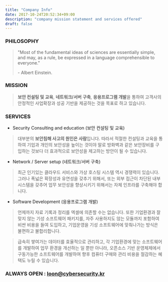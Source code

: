 ```yaml
---
title: "Company Info"
date: 2017-10-24T20:52:34+09:00
description: "company mission statement and services offered"
draft: false
---
```

### PHILOSOPHY
> "Most of the fundamental ideas of sciences are essentially simple,
> and may, as a rule, be expressed in a language comprehensible to everyone."
>
> \- Albert Einstein.

### MISSION

> **보안 컨설팅 및 교육**, **네트워크/서버 구축**, **응용프로그램 개발**을 통하여 고객사의 안정적인 사업확장과 성공 기반을 제공하는 것을 목표로 하고 있습니다.

### SERVICES
- Security Consulting and education (보안 컨설팅 및 교육)

> 대부분의 **보안침해 사고의 원인은 사람**입니다. 따라서 적절한 컨설팅과 교육을 통하여 기업과 개인의 보안성을 높이는 것이야 말로 방화벽과 같은 보안장비를 구입하는 것보다 더 효과적으로 보안성을 제고하는 방안이 될 수 있습니다.

- Network / Server setup (네트워크/서버 구축)

> 최근 인기있는 클라우드 서비스와 가상 호스팅 시스템 역시 경쟁력이 있습니다. 그러나 폭넓은 확장성과 유연성을 갖추기 위해서, 또는 외부 접근이 차단된 내부 시스템을 갖추어 업무 보안성을 향상시키기 위해서는 자체 인프라를 구축해야 합니다.

- Software Development (응용프로그램 개발)

> 언제까지 자료 기록과 정리를 엑셀에 의존할 수는 없습니다. 또한 기업환경과 잘 맞지 않는 기성 소프트웨어 패키지를, 자주 사용하지도 않는 모듈까지 포함하여 비싼 비용을 들여 도입하고, 기업운영을 기성 소프트웨어에 맞춰나가는 방식은 불편하고 불합리합니다.

> 급속히 쌓여가는 데이터를 효율적으로 관리하고, 각 기업환경에 맞는 소프트웨어를 개발하여 업무 환경을 개선하는 일 뿐만 아니라, 오픈소스 기반 운영체제에서 구동가능한 소프트웨어를 개발하여 향후 컴퓨터 구매와 관리 비용을 절감하는 혜택도 누릴 수 있습니다.


### ALWAYS OPEN : loon@cybersecurity.kr
